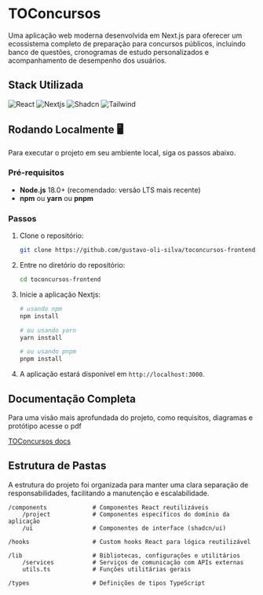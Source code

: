 

# TOConcursos

Uma aplicação web moderna desenvolvida em Next.js para oferecer um ecossistema completo de preparação para concursos públicos, incluindo banco de questões, cronogramas de estudo personalizados e acompanhamento de desempenho dos usuários.

## Stack Utilizada

<span>
  <img src="https://img.shields.io/badge/React-%2320232a.svg?style=for-the-badge&logo=react&logoColor=%2361DAFB" alt="React">
  <img src="https://img.shields.io/badge/Next.js-black?style=for-the-badge&logo=next.js&logoColor=white" alt="Nextjs">
  <img src="https://img.shields.io/badge/shadcn%2Fui-000?style=for-the-badge&logo=shadcnui&logoColor=fff" alt="Shadcn">
  <img src="https://img.shields.io/badge/Tailwind%20CSS-%2338B2AC.svg?style=for-the-badge&logo=tailwind-css&logoColor=white" alt="Tailwind">
</span>


## Rodando Localmente 🖥️

Para executar o projeto em seu ambiente local, siga os passos abaixo.

### Pré-requisitos

- **Node.js** 18.0+ (recomendado: versão LTS mais recente)
- **npm** ou **yarn** ou **pnpm**

### Passos

1.  Clone o repositório:

    ```sh
    git clone https://github.com/gustavo-oli-silva/toconcursos-frontend
    ```

2.  Entre no diretório do repositório:

    ```sh
    cd toconcursos-frontend
    ```

3.  Inicie a aplicação Nextjs:

    ```sh
    # usando npm
    npm install
    
    # ou usando yarn
    yarn install
    
    # ou usando pnpm
    pnpm install
    ```

4.  A aplicação estará disponível em `http://localhost:3000`.

## Documentação Completa

Para uma visão mais aprofundada do projeto, como requisitos, diagramas e protótipo acesse o pdf

[TOConcursos docs](https://github.com/Matheus-Nardi/TOconcursos-backend/blob/main/app/docs/Documenta%C3%A7%C3%A3o%20TOCONCURSOS.pdf)

## Estrutura de Pastas

A estrutura do projeto foi organizada para manter uma clara separação de responsabilidades, facilitando a manutenção e escalabilidade.

```
/components             # Componentes React reutilizáveis
    /project            # Componentes específicos do domínio da aplicação
    /ui                 # Componentes de interface (shadcn/ui)

/hooks                  # Custom hooks React para lógica reutilizável

/lib                    # Bibliotecas, configurações e utilitários
    /services           # Serviços de comunicação com APIs externas
    utils.ts            # Funções utilitárias gerais

/types                  # Definições de tipos TypeScript
```
